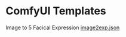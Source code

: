 # ComfyUI Templates


Image to 5 Facical Expression
[image2exp.json](https://github.com/heiume/ComfyUI-Templates/blob/main/image2exp.json)
